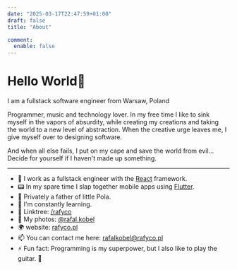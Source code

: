 ```yaml
---
date: "2025-03-17T22:47:59+01:00"
draft: false
title: "About"

comment:
  enable: false
---
```


# Hello World👋

I am a fullstack software engineer from Warsaw, Poland

Programmer, music and technology lover. In my free time I like to sink
myself in the vapors of absurdity, while creating my creations and taking the world
to a new level of abstraction. When the creative urge leaves me, I give myself over to
designing software.

And when all else fails, I put on my cape and save the world from
evil... Decide for yourself if I haven't made up something.

--------------------------------------------------------------------------------

 * 🔭 I work as a fullstack engineer with the [React](https://react.dev) framework.
 * 📟 In my spare time I slap together mobile apps using [Flutter](https://flutter.dev).
 * 👧 Privately a father of little Pola.
 * 🌱 I'm constantly learning.
 * 🔗 Linktree: [/rafyco](https://linktr.ee/rafyco)
 * 📸 My photos: [@rafal.kobel](http://instagra.com/rafal.kobel)
 * 🌍 website: [rafyco.pl](https://rafyco.pl)
 * 📫 You can contact me here: <rafalkobel@rafyco.pl>
 * ⚡ Fun fact: Programming is my superpower, but I also like to play the guitar. 🎸
